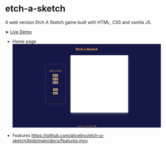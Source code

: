# etch-a-sketch

A web version Etch A Sketch game built with HTML, CSS and vanilla JS.

➤ [Live Demo](https://alicelinx.github.io/etch-a-sketch/)

- Home page
!["Screenshot of PhotoLabs main page"](https://github.com/alicelinx/etch-a-sketch/blob/main/docs/home-page.png)

- Features
https://github.com/alicelinx/etch-a-sketch/blob/main/docs/features.mov

